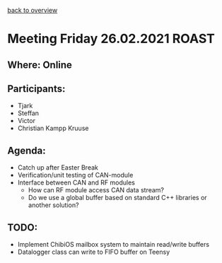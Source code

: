 [back to overview](../meetingNotes.md)
# Meeting Friday 26.02.2021 ROAST

## Where: Online

## Participants:
 - Tjark
 - Steffan
 - Victor
 - Christian Kampp Kruuse

## Agenda:
 - Catch up after Easter Break
 - Verification/unit testing of CAN-module
 - Interface between CAN and RF modules
   - How can RF module access CAN data stream? 
   - Do we use a global buffer based on standard C++ libraries or another solution?

## TODO: 
 - Implement ChibiOS mailbox system to maintain read/write buffers 
 - Datalogger class can write to FIFO buffer on Teensy
